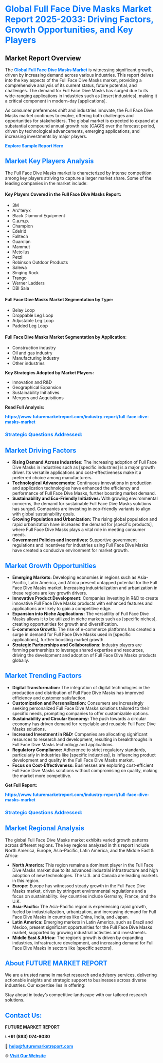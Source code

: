 <h1 style="color: #007BFF;">Global Full Face Dive Masks Market Report 2025-2033: Driving Factors, Growth Opportunities, and Key Players</h1>

<section id="overview">
<h2>Market Report Overview</h2>
<p>The <a href="https://www.futuremarketreport.com/industry-report/full-face-dive-masks-market" style="color: #007BFF; text-decoration: none;"><strong>Global Full Face Dive Masks Market</strong></a> is witnessing significant growth, driven by increasing demand across various industries. This report delves into the key aspects of the Full Face Dive Masks market, providing a comprehensive analysis of its current status, future potential, and challenges. The demand for Full Face Dive Masks has surged due to its wide-ranging applications in industries such as [insert industries], making it a critical component in modern-day [applications].</p>
<p>As consumer preferences shift and industries innovate, the Full Face Dive Masks market continues to evolve, offering both challenges and opportunities for stakeholders. The global market is expected to expand at a substantial compound annual growth rate (CAGR) over the forecast period, driven by technological advancements, emerging applications, and increasing investments by major players.</p>
</section>

<section id="overview">
<p><a href="https://www.futuremarketreport.com/request-sample/reportId=33536" style="color: #007BFF; text-decoration: none;"><strong>Explore Sample Report Here</strong></a></p>
</section>

<section id="key-players">
<h2 style="color: #007BFF;">Market Key Players Analysis</h2>
<p>The Full Face Dive Masks market is characterized by intense competition among key players striving to capture a larger market share. Some of the leading companies in the market include:</p>
<h4>Key Players Covered in the Full Face Dive Masks Report:</h4>
<ul><li>3M</li><li>Arc&#039;teryx</li><li>Black Diamond Equipment</li><li>C.a.m.p.</li><li>Champion</li><li>Edelrid</li><li>Falltech</li><li>Guardian</li><li>Mammut</li><li>Metolius</li><li>Petzl</li><li>Robinson Outdoor Products</li><li>Salewa</li><li>Singing Rock</li><li>Trango</li><li>Werner Ladders</li><li>DBI Sala</li></ul>
<h4>Full Face Dive Masks Market Segmentation by Type:</h4>
<ul><li>Belay Loop</li><li>Droppable Leg Loop</li><li>Adjustable Leg Loop</li><li>Padded Leg Loop</li></ul>

<h4>Full Face Dive Masks Market Segmentation by Application:</h4>
<ul><li>Construction industry</li><li>Oil and gas industry</li><li>Manufacturing industry</li><li>Other industries</li></ul>
<p><strong>Key Strategies Adopted by Market Players:</strong></p>
<ul>
<li>Innovation and R&D</li>
<li>Geographical Expansion</li>
<li>Sustainability Initiatives</li>
<li>Mergers and Acquisitions</li>
</ul>
</section>

<section>
<p><strong>Read Full Analysis: </strong></p><a href="https://www.futuremarketreport.com/industry-report/full-face-dive-masks-market" style="color: #007BFF; text-decoration: none;"><strong>https://www.futuremarketreport.com/industry-report/full-face-dive-masks-market</strong></a>
<h3 style="color: #007BFF;">Strategic Questions Addressed:</h3>
</section>

<section id="driving-factors">
<h2 style="color: #007BFF;">Market Driving Factors</h2>
<ul>
<li><strong>Rising Demand Across Industries:</strong> The increasing adoption of Full Face Dive Masks in industries such as [specific industries] is a major growth driver. Its versatile applications and cost-effectiveness make it a preferred choice among manufacturers.</li>
<li><strong>Technological Advancements:</strong> Continuous innovations in production and application technologies have enhanced the efficiency and performance of Full Face Dive Masks, further boosting market demand.</li>
<li><strong>Sustainability and Eco-Friendly Initiatives:</strong> With growing environmental concerns, the demand for sustainable Full Face Dive Masks solutions has surged. Companies are investing in eco-friendly variants to align with global sustainability goals.</li>
<li><strong>Growing Population and Urbanization:</strong> The rising global population and rapid urbanization have increased the demand for [specific products], where Full Face Dive Masks plays a vital role in meeting consumer needs.</li>
<li><strong>Government Policies and Incentives:</strong> Supportive government regulations and incentives for industries using Full Face Dive Masks have created a conducive environment for market growth.</li>
</ul>
</section>

<section id="growth-opportunities">
<h2 style="color: #007BFF;">Market Growth Opportunities</h2>
<ul>
<li><strong>Emerging Markets:</strong> Developing economies in regions such as Asia-Pacific, Latin America, and Africa present untapped potential for the Full Face Dive Masks market. Increasing industrialization and urbanization in these regions are key growth drivers.</li>
<li><strong>Innovative Product Development:</strong> Companies investing in R&D to create innovative Full Face Dive Masks products with enhanced features and applications are likely to gain a competitive edge.</li>
<li><strong>Expansion into Niche Applications:</strong> The versatility of Full Face Dive Masks allows it to be utilized in niche markets such as [specific niches], creating opportunities for growth and diversification.</li>
<li><strong>E-commerce Growth:</strong> The rise of e-commerce platforms has created a surge in demand for Full Face Dive Masks used in [specific applications], further boosting market growth.</li>
<li><strong>Strategic Partnerships and Collaborations:</strong> Industry players are forming partnerships to leverage shared expertise and resources, driving the development and adoption of Full Face Dive Masks products globally.</li>
</ul>
</section>

<section id="trending-factors">
<h2 style="color: #007BFF;">Market Trending Factors</h2>
<ul>
<li><strong>Digital Transformation:</strong> The integration of digital technologies in the production and distribution of Full Face Dive Masks has improved efficiency and customer satisfaction.</li>
<li><strong>Customization and Personalization:</strong> Consumers are increasingly seeking personalized Full Face Dive Masks solutions tailored to their specific needs, prompting companies to offer customizable options.</li>
<li><strong>Sustainability and Circular Economy:</strong> The push towards a circular economy has driven demand for recyclable and reusable Full Face Dive Masks solutions.</li>
<li><strong>Increased Investment in R&D:</strong> Companies are allocating significant resources to research and development, resulting in breakthroughs in Full Face Dive Masks technology and applications.</li>
<li><strong>Regulatory Compliance:</strong> Adherence to strict regulatory standards, particularly in industries like [specific industries], is influencing product development and quality in the Full Face Dive Masks market.</li>
<li><strong>Focus on Cost-Effectiveness:</strong> Businesses are exploring cost-efficient Full Face Dive Masks solutions without compromising on quality, making the market more competitive.</li>
</ul>
</section>

<section>
<p><strong>Get Full Report: </strong></p><a href="https://www.futuremarketreport.com/industry-report/full-face-dive-masks-market" style="color: #007BFF; text-decoration: none;"><strong>https://www.futuremarketreport.com/industry-report/full-face-dive-masks-market</strong></a>
<h3 style="color: #007BFF;">Strategic Questions Addressed:</h3>
</section>


<section id="regional-analysis">
<h2 style="color: #007BFF;">Market Regional Analysis</h2>
<p>The global Full Face Dive Masks market exhibits varied growth patterns across different regions. The key regions analyzed in this report include North America, Europe, Asia-Pacific, Latin America, and the Middle East & Africa:</p>
<ul>
<li><strong>North America:</strong> This region remains a dominant player in the Full Face Dive Masks market due to its advanced industrial infrastructure and high adoption of new technologies. The U.S. and Canada are leading markets in this region.</li>
<li><strong>Europe:</strong> Europe has witnessed steady growth in the Full Face Dive Masks market, driven by stringent environmental regulations and a focus on sustainability. Key countries include Germany, France, and the U.K.</li>
<li><strong>Asia-Pacific:</strong> The Asia-Pacific region is experiencing rapid growth, fueled by industrialization, urbanization, and increasing demand for Full Face Dive Masks in countries like China, India, and Japan.</li>
<li><strong>Latin America:</strong> Emerging markets in Latin America, such as Brazil and Mexico, present significant opportunities for the Full Face Dive Masks market, supported by growing industrial activities and investments.</li>
<li><strong>Middle East & Africa:</strong> The region’s growth is driven by expanding industries, infrastructure development, and increasing demand for Full Face Dive Masks in sectors like [specific sectors].</li>
</ul>
</section>

<footer>
<h2 style="color: #007BFF;">About FUTURE MARKET REPORT</h2>
<p>We are a trusted name in market research and advisory services, delivering actionable insights and strategic support to businesses across diverse industries. Our expertise lies in offering:</p>

<p>Stay ahead in today’s competitive landscape with our tailored research solutions.</p>

<h2 style="color: #007BFF;">Contact Us:</h2>
<p><strong>FUTURE MARKET REPORT</strong></p>
<p>📞 <strong>+91 (883) 074-8030</strong></p>
<p>📧 <strong><a href="mailto:help@futuremarketreport.com" style="color: #007BFF;">help@futuremarketreport.com</a></strong></p>
<p>🌐 <strong><a href="https://www.futuremarketreport.com/" style="color: #007BFF;">Visit Our Website</a></strong></p>
</footer>